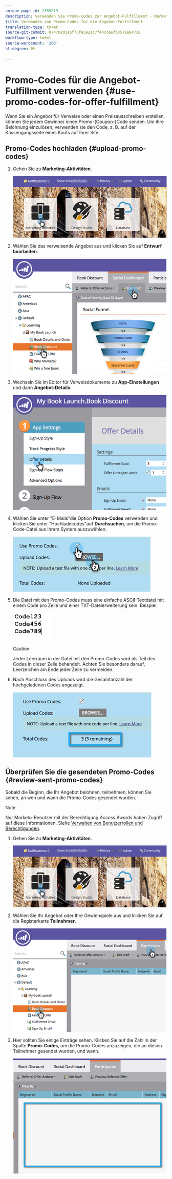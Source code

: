 ```yaml
---
unique-page-id: 2359819
description: Verwenden Sie Promo-Codes zur Angebot-Fulfillment - Marketing Docs - Produktdokumentation
title: Verwenden von Promo-Codes für die Angebot-Fulfillment
translation-type: tm+mt
source-git-commit: 074701d1a5f75fe592ac7f44cce6fb3571e94710
workflow-type: tm+mt
source-wordcount: '260'
ht-degree: 0%

---
```



# Promo-Codes für die Angebot-Fulfillment verwenden {#use-promo-codes-for-offer-fulfillment}

Wenn Sie ein Angebot für Verweise oder einen Preisausschreiben erstellen, können Sie jedem Gewinner einen Promo-(Coupon-)Code senden. Um ihre Belohnung einzulösen, verwenden sie den Code, z. B. auf der Kassengangsseite eines Kaufs auf Ihrer Site.

## Promo-Codes hochladen {#upload-promo-codes}

1. Gehen Sie zu **Marketing-Aktivitäten**.

   ![](assets/login-marketing-activities-2.png)

1. Wählen Sie das verweisende Angebot aus und klicken Sie auf **Entwurf bearbeiten**.

   ![](assets/image2015-4-22-11-3a16-3a45.png)

1. Wechseln Sie im Editor für Verweisdokumente zu **App-Einstellungen** und dann **Angebot-Details**.

   ![](assets/image2015-4-22-11-3a23-3a39.png)

1. Wählen Sie unter &quot;E-Mails&quot;die Option **Promo-Codes** verwenden und klicken Sie unter &quot;Hochladecodes&quot;auf **Durchsuchen**, um die Promo-Code-Datei aus Ihrem System auszuwählen.

   ![](assets/image2015-4-22-12-3a52-3a43.png)

1. Die Datei mit den Promo-Codes muss eine einfache ASCII-Textdatei mit einem Code pro Zeile und einer TXT-Dateierweiterung sein. Beispiel:

   ![](assets/image2015-4-22-13-3a2-3a23.png)

   >[!CAUTION]
   >
   >Jeder Leerraum in der Datei mit den Promo-Codes wird als Teil des Codes in dieser Zeile behandelt. Achten Sie besonders darauf, Leerzeichen am Ende jeder Zeile zu vermeiden.

1. Nach Abschluss des Uploads wird die Gesamtanzahl der hochgeladenen Codes angezeigt.

   ![](assets/image2015-4-22-13-3a8-3a31.png)

## Überprüfen Sie die gesendeten Promo-Codes {#review-sent-promo-codes}

Sobald die Beginn, die Ihr Angebot belohnen, teilnehmen, können Sie sehen, an wen und wann die Promo-Codes gesendet wurden.

>[!NOTE]
>
>Nur Marketo-Benutzer mit der Berechtigung _Access Awards_ haben Zugriff auf diese Informationen. Siehe [Verwalten von Benutzerrollen und Berechtigungen](/help/marketo/product-docs/administration/users-and-roles/managing-user-roles-and-permissions.md).

1. Gehen Sie zu **Marketing-Aktivitäten**.

   ![](assets/login-marketing-activities-2.png)

1. Wählen Sie Ihr Angebot oder Ihre Gewinnspiele aus und klicken Sie auf die Registerkarte **Teilnehmer**.

   ![](assets/image2015-4-22-11-3a36-3a22.png)

1. Hier sollten Sie einige Einträge sehen. Klicken Sie auf die Zahl in der Spalte **Promo-Codes**, um die Promo-Codes anzuzeigen, die an diesen Teilnehmer gesendet wurden, und wann.

   ![](assets/image2015-4-22-11-3a36-3a43.png)
